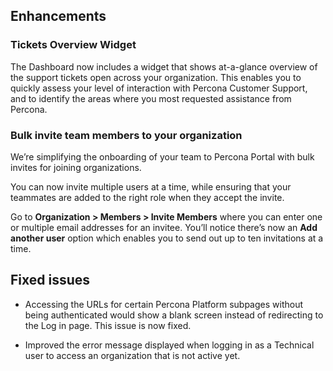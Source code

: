 ## Enhancements

### Tickets Overview Widget
 The Dashboard now includes a widget that shows at-a-glance overview of the support tickets open across your organization. This enables you to quickly assess your level of interaction with Percona Customer Support, and to identify the areas where you most requested assistance from Percona. 
 
### Bulk invite team members to your organization
We’re simplifying the onboarding of your team to Percona Portal with bulk invites for joining  organizations. 

You can now invite multiple users at a time, while ensuring that your teammates are added to the right role when they accept the invite. 

Go to **Organization > Members > Invite Members** where you can enter one or multiple email addresses for an invitee. You’ll notice there’s now an **Add another user** option which enables you to send out up to ten invitations at a time.

## Fixed issues
- Accessing the URLs for certain Percona Platform subpages without being authenticated would show a blank screen instead of redirecting to the Log in page. This issue is now fixed.

- Improved the error message displayed when logging in as a Technical user to access an organization that is not active yet.
